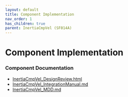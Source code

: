 ```yaml
---
layout: default
title: Component Implementation
nav_order: 1
has_children: true
parent: InertiaCmpVel (SF014A)
---
```

# Component Implementation
### Component Documentation

- [InertiaCmpVel_DesignReview.html](doc/InertiaCmpVel_DesignReview.html)
- [InertiaCmpVel_IntegrationManual.md](doc/InertiaCmpVel_IntegrationManual.md)
- [InertiaCmpVel_MDD.md](doc/InertiaCmpVel_MDD.md)

